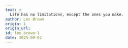 ```yaml
---
text: >
  Life has no limitations, except the ones you make.
author: Les Brown
origin: 1
origin_url:
id: les_brown-1
date: 2025-09-02 
---
```

